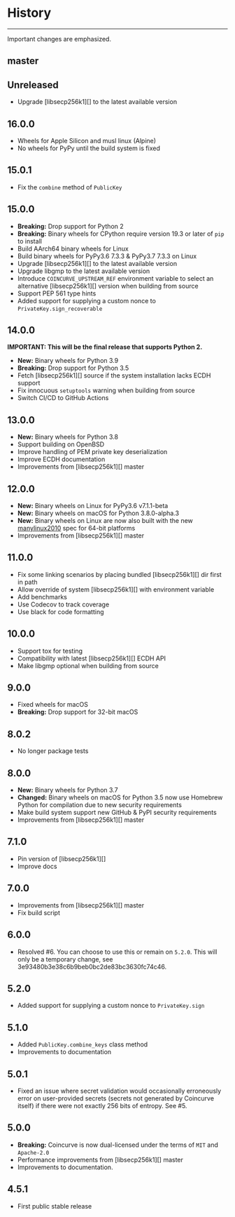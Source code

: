 # History

-----

Important changes are emphasized.

## master

## Unreleased

- Upgrade [libsecp256k1][] to the latest available version

## 16.0.0

- Wheels for Apple Silicon and musl linux (Alpine)
- No wheels for PyPy until the build system is fixed

## 15.0.1

- Fix the `combine` method of `PublicKey`

## 15.0.0

- **Breaking:** Drop support for Python 2
- **Breaking:** Binary wheels for CPython require version 19.3 or later of ``pip`` to install
- Build AArch64 binary wheels for Linux
- Build binary wheels for PyPy3.6 7.3.3 & PyPy3.7 7.3.3 on Linux
- Upgrade [libsecp256k1][] to the latest available version
- Upgrade libgmp to the latest available version
- Introduce `COINCURVE_UPSTREAM_REF` environment variable to select an alternative [libsecp256k1][] version when building from source
- Support PEP 561 type hints
- Added support for supplying a custom nonce to `PrivateKey.sign_recoverable`

## 14.0.0

**IMPORTANT: This will be the final release that supports Python 2.**

- **New:** Binary wheels for Python 3.9
- **Breaking:** Drop support for Python 3.5
- Fetch [libsecp256k1][] source if the system installation lacks ECDH support
- Fix innocuous `setuptools` warning when building from source
- Switch CI/CD to GitHub Actions

## 13.0.0

- **New:** Binary wheels for Python 3.8
- Support building on OpenBSD
- Improve handling of PEM private key deserialization
- Improve ECDH documentation
- Improvements from [libsecp256k1][] master

## 12.0.0

- **New:** Binary wheels on Linux for PyPy3.6 v7.1.1-beta
- **New:** Binary wheels on macOS for Python 3.8.0-alpha.3
- **New:** Binary wheels on Linux are now also built with the new [manylinux2010](https://www.python.org/dev/peps/pep-0571) spec for 64-bit platforms
- Improvements from [libsecp256k1][] master

## 11.0.0

- Fix some linking scenarios by placing bundled [libsecp256k1][] dir first in path
- Allow override of system [libsecp256k1][] with environment variable
- Add benchmarks
- Use Codecov to track coverage
- Use black for code formatting

## 10.0.0

- Support tox for testing
- Compatibility with latest [libsecp256k1][] ECDH API
- Make libgmp optional when building from source

## 9.0.0

- Fixed wheels for macOS
- **Breaking:** Drop support for 32-bit macOS

## 8.0.2

- No longer package tests

## 8.0.0

- **New:** Binary wheels for Python 3.7
- **Changed:** Binary wheels on macOS for Python 3.5 now use Homebrew
  Python for compilation due to new security requirements
- Make build system support new GitHub & PyPI security requirements
- Improvements from [libsecp256k1][] master

## 7.1.0

- Pin version of [libsecp256k1][]
- Improve docs

## 7.0.0

- Improvements from [libsecp256k1][] master
- Fix build script

## 6.0.0

- Resolved #6. You can choose to use this or remain on `5.2.0`. This will only be a temporary change, see 3e93480b3e38c6b9beb0bc2de83bc3630fc74c46.

## 5.2.0

- Added support for supplying a custom nonce to `PrivateKey.sign`

## 5.1.0

- Added `PublicKey.combine_keys` class method
- Improvements to documentation

## 5.0.1

- Fixed an issue where secret validation would occasionally erroneously error
  on user-provided secrets (secrets not generated by Coincurve itself) if there
  were not exactly 256 bits of entropy. See #5.

## 5.0.0

- **Breaking:** Coincurve is now dual-licensed under the terms of `MIT` and `Apache-2.0`
- Performance improvements from [libsecp256k1][] master
- Improvements to documentation.

## 4.5.1

- First public stable release

